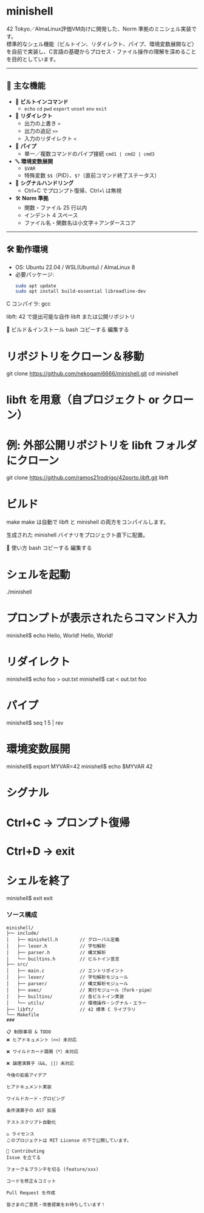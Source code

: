 # minishell

42 Tokyo／AlmaLinux評価VM向けに開発した、Norm 準拠のミニシェル実装です。  
標準的なシェル機能（ビルトイン、リダイレクト、パイプ、環境変数展開など）を自前で実装し、C言語の基礎からプロセス・ファイル操作の理解を深めることを目的としています。

---

## 🌟 主な機能

- 🎉 **ビルトインコマンド**  
  - `echo` `cd` `pwd` `export` `unset` `env` `exit`
- 🔄 **リダイレクト**  
  - 出力の上書き `>`  
  - 出力の追記 `>>`  
  - 入力のリダイレクト `<`
- 🔗 **パイプ**  
  - 単一／複数コマンドのパイプ接続 `cmd1 | cmd2 | cmd3`
- 🔤 **環境変数展開**  
  - `$VAR`  
  - 特殊変数 `$$`（PID）、`$?`（直前コマンド終了ステータス）
- 📳 **シグナルハンドリング**  
  - Ctrl+C でプロンプト復帰、Ctrl+\ は無視
- 🛠 **Norm 準拠**  
  - 関数・ファイル 25 行以内  
  - インデント 4 スペース  
  - ファイル名・関数名は小文字＋アンダースコア

---

## 🛠️ 動作環境

- OS: Ubuntu 22.04 / WSL(Ubuntu) / AlmaLinux 8  
- 必要パッケージ:  
  ```bash
  sudo apt update
  sudo apt install build-essential libreadline-dev
C コンパイラ: gcc

libft: 42 で提出可能な自作 libft または公開リポジトリ

🚀 ビルド＆インストール
bash
コピーする
編集する
# リポジトリをクローン＆移動
git clone https://github.com/nekogami6666/minishell.git
cd minishell

# libft を用意（自プロジェクト or クローン）
# 例: 外部公開リポジトリを libft フォルダにクローン
git clone https://github.com/ramos21rodrigo/42porto.libft.git libft

# ビルド
make
make は自動で libft と minishell の両方をコンパイルします。

生成された minishell バイナリをプロジェクト直下に配置。

🎯 使い方
bash
コピーする
編集する
# シェルを起動
./minishell

# プロンプトが表示されたらコマンド入力
minishell$ echo Hello, World!
Hello, World!

# リダイレクト
minishell$ echo foo > out.txt
minishell$ cat < out.txt
foo

# パイプ
minishell$ seq 1 5 | rev

# 環境変数展開
minishell$ export MYVAR=42
minishell$ echo $MYVAR
42

# シグナル
# Ctrl+C → プロンプト復帰
# Ctrl+D → exit

# シェルを終了
minishell$ exit
exit
### ソース構成

```text
minishell/
├── include/
│   ├── minishell.h        // グローバル定義
│   ├── lexer.h            // 字句解析
│   ├── parser.h           // 構文解析
│   └── builtins.h         // ビルトイン宣言
├── src/
│   ├── main.c             // エントリポイント
│   ├── lexer/             // 字句解析モジュール
│   ├── parser/            // 構文解析モジュール
│   ├── exec/              // 実行モジュール（fork・pipe）
│   ├── builtins/          // 各ビルトイン実装
│   └── utils/             // 環境操作・シグナル・エラー
├── libft/                 // 42 標準 C ライブラリ
└── Makefile
###

📋 制限事項 & TODO
❌ ヒアドキュメント（<<）未対応

❌ ワイルドカード展開（*）未対応

❌ 論理演算子（&&, ||）未対応

今後の拡張アイデア

ヒアドキュメント実装

ワイルドカード・グロビング

条件演算子の AST 拡張

テストスクリプト自動化

⚖️ ライセンス
このプロジェクトは MIT License の下で公開しています。

🤝 Contributing
Issue を立てる

フォーク＆ブランチを切る (feature/xxx)

コードを修正＆コミット

Pull Request を作成

皆さまのご意見・改善提案をお待ちしています！
